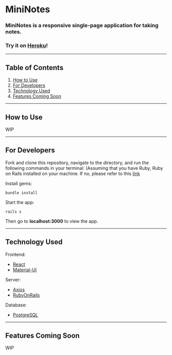 # MiniNotes 

### MiniNotes is a responsive single-page application for taking notes.


### Try it on [Heroku](https://mini-notes.herokuapp.com/)!

---

## Table of Contents

1. [How to Use](#how-to-use)
2. [For Developers](#setup-getting-started)
3. [Technology Used](#technology-used)
4. [Features Coming Soon](#features-coming-soon)

---

## How to Use

WIP

---

## For Developers

Fork and clone this repository, navigate to the directory, and run the following commands in your terminal:
(Assuming that you have Ruby, Ruby on Rails installed on your machine. If no, please refer to this [link](http://railsinstaller.org/en)

Install gems:

```
bundle install
```

Start the app:

```
rails s
```

Then go to **localhost:3000** to view the app.

---

## Technology Used

Frontend:

- [React](https://reactjs.org/)
- [Material-UI](https://material-ui.com/)

Server:

- [Axios](https://github.com/axios/axios)
- [RubyOnRails](https://guides.rubyonrails.org)

Database:

- [PostgreSQL](https://www.postgresql.org/)

---

## Features Coming Soon

WIP

